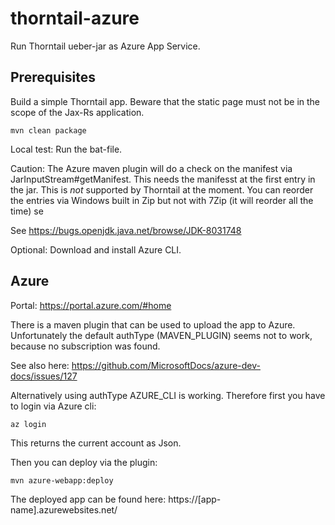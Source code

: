 # thorntail-azure

Run Thorntail ueber-jar as Azure App Service.

## Prerequisites

Build a simple Thorntail app. Beware that the static page must not be in the scope of  the Jax-Rs application.

    mvn clean package

Local test: Run the bat-file.

Caution: The Azure maven plugin will do a check on the manifest via JarInputStream#getManifest. This needs the manifesst at the first entry in the jar. This is *not* supported by Thorntail at the moment. You can reorder the entries via Windows built in Zip but not with 7Zip (it will reorder all the time) se

See https://bugs.openjdk.java.net/browse/JDK-8031748

Optional: Download and install Azure CLI.

## Azure

Portal: https://portal.azure.com/#home

There is a maven plugin that can be used to upload the app to Azure.
Unfortunately the default authType (MAVEN_PLUGIN) seems not to work, because no subscription was found. 

See also here: https://github.com/MicrosoftDocs/azure-dev-docs/issues/127

Alternatively using authType AZURE_CLI is working. Therefore first you have to login via Azure cli:

    az login

This returns the current account as Json.

Then you can deploy via the plugin:

  
    mvn azure-webapp:deploy

The deployed app can be found here: https://[app-name].azurewebsites.net/
